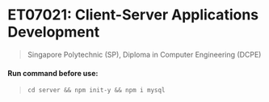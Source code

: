 # ET07021: Client-Server Applications Development
> Singapore Polytechnic (SP), Diploma in Computer Engineering (DCPE)
#### Run command before use:
> `cd server && npm init-y && npm i mysql`